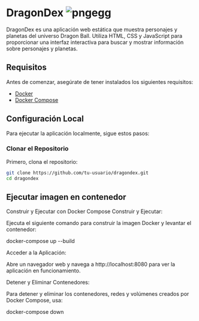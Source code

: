 # DragonDex ![pngegg](https://github.com/user-attachments/assets/92431325-2504-48a9-9935-d727c5cd741d)

DragonDex es una aplicación web estática que muestra personajes y planetas del universo Dragon Ball. Utiliza HTML, CSS y JavaScript para proporcionar una interfaz interactiva para buscar y mostrar información sobre personajes y planetas.

## Requisitos

Antes de comenzar, asegúrate de tener instalados los siguientes requisitos:

- [Docker](https://docs.docker.com/get-docker/)
- [Docker Compose](https://docs.docker.com/compose/install/)

## Configuración Local

Para ejecutar la aplicación localmente, sigue estos pasos:

### Clonar el Repositorio

Primero, clona el repositorio:

```bash
git clone https://github.com/tu-usuario/dragondex.git
cd dragondex

````

## Ejecutar imagen en contenedor

Construir y Ejecutar con Docker Compose
Construir y Ejecutar:

Ejecuta el siguiente comando para construir la imagen Docker y levantar el contenedor:

docker-compose up --build

Acceder a la Aplicación:

Abre un navegador web y navega a http://localhost:8080 para ver la aplicación en funcionamiento.

Detener y Eliminar Contenedores:

Para detener y eliminar los contenedores, redes y volúmenes creados por Docker Compose, usa:

docker-compose down
